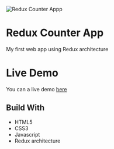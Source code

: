 ![Redux Counter Appp](https://rqueiroz.netlify.com/static/redux-counter-7bc3a785e5e7dea2f72744e34d788b09.jpg)
#  Redux Counter App

My first web app using Redux architecture

# Live Demo
You can a  live demo [here](https://reduxjs-counter.netlify.com/)

## Build With

* HTML5
* CSS3
* Javascript
* Redux architecture
